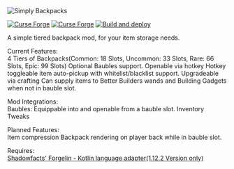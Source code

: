 ![](https://i.imgur.com/XTAbQ1d.png "Simply Backpacks")

[![Curse Forge](http://cf.way2muchnoise.eu/311595.svg)](https://minecraft.curseforge.com/projects/simply-backpacks)
[![Curse Forge](http://cf.way2muchnoise.eu/versions/311595.svg)](https://minecraft.curseforge.com/projects/simply-backpacks)
[![Build and deploy](https://github.com/Flanks255/simplybackpacks/actions/workflows/build.yml/badge.svg?branch=master)](https://github.com/Flanks255/simplybackpacks/actions/workflows/build.yml)

A simple tiered backpack mod, for your item storage needs.

Current Features:  
  4 Tiers of Backpacks(Common: 18 Slots, Uncommon: 33 Slots, Rare: 66 Slots, Epic: 99 Slots)
  Optional Baubles support.
  Openable via hotkey
  Hotkey toggleable item auto-pickup with whitelist/blacklist support.
  Upgradeable via crafting
  Can supply items to Better Builders wands and Building Gadgets when not in bauble slot.

Mod Integrations:  
  Baubles: Equippable into and openable from a bauble slot.
  Inventory Tweaks

Planned Features:  
  Item compression
  Backpack rendering on player back while in bauble slot.

Requires:  
  [Shadowfacts' Forgelin - Kotlin language adapter(1.12.2 Version only)](https://www.curseforge.com/minecraft/mc-mods/shadowfacts-forgelin)
